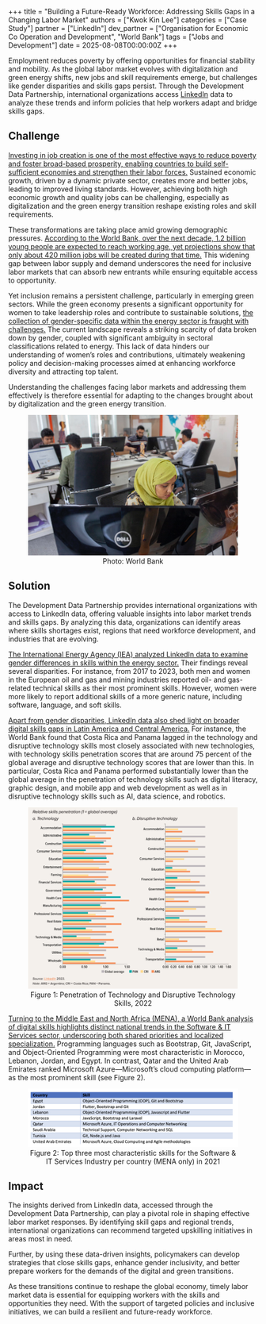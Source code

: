 +++
title = "Building a Future-Ready Workforce: Addressing Skills Gaps in a Changing Labor Market"
authors = ["Kwok Kin Lee"]
categories = ["Case Study"]
partner = ["LinkedIn"]
dev_partner = ["Organisation for Economic Co Operation and Development", "World Bank"]
tags = ["Jobs and Development"]
date = 2025-08-08T00:00:00Z
+++

Employment reduces poverty by offering opportunities for financial stability and mobility. As the global labor market evolves with digitalization and green energy shifts, new jobs and skill requirements emerge, but challenges like gender disparities and skills gaps persist. Through the Development Data Partnership, international organizations access [LinkedIn](https://www.linkedin.com/)  data to analyze these trends and inform policies that help workers adapt and bridge skills gaps.



## Challenge

[Investing in job creation is one of the most effective ways to reduce poverty and foster broad-based prosperity, enabling countries to build self-sufficient economies and strengthen their labor forces.](https://www.worldbank.org/en/news/immersive-story/2025/04/17/jobs-the-surest-way-to-fight-poverty) Sustained economic growth, driven by a dynamic private sector, creates more and better jobs, leading to improved living standards. However, achieving both high economic growth and quality jobs can be challenging, especially as digitalization and the green energy transition reshape existing roles and skill requirements.

These transformations are taking place amid growing demographic pressures. [According to the World Bank, over the next decade, 1.2 billion young people are expected to reach working age, yet projections show that only about 420 million jobs will be created during that time.](https://www.worldbank.org/en/news/immersive-story/2025/04/17/jobs-the-surest-way-to-fight-poverty) This widening gap between labor supply and demand underscores the need for inclusive labor markets that can absorb new entrants while ensuring equitable access to opportunity.

Yet inclusion remains a persistent challenge, particularly in emerging green sectors. While the green economy presents a significant opportunity for women to take leadership roles and contribute to sustainable solutions, [the collection of gender-specific data within the energy sector is fraught with challenges.](https://www.iea.org/data-and-statistics/data-tools/gender-and-energy-data-explorer?Topic=Skills&Indicator=Most+prominent+skills+by+region+and+category#metadata) The current landscape reveals a striking scarcity of data broken down by gender, coupled with significant ambiguity in sectoral classifications related to energy. This lack of data hinders our understanding of women’s roles and contributions, ultimately weakening policy and decision-making processes aimed at enhancing workforce diversity and attracting top talent.

Understanding the challenges facing labor markets and addressing them effectively is therefore essential for adapting to the changes brought about by digitalization and the green energy transition.


<figure align="centre">
    <img src="building-a-future-ready-workforce-addressing-skills-gaps-in-a-changing-labor-market_thumnail.png"
    <figcaption>
        <center>
Photo: World Bank
  </center>
    </figcaption>
</figure>


## Solution

The Development Data Partnership provides international organizations with access to LinkedIn data, offering valuable insights into labor market trends and skills gaps. By analyzing this data, organizations can identify areas where skills shortages exist, regions that need workforce development, and industries that are evolving.

[The International Energy Agency (IEA) analyzed LinkedIn data to examine gender differences in skills within the energy sector.](https://datapartnership.org/updates/examining-gender-disparities-in-skills-within-the-energy-sector-insights-from-linkedin-data/) Their findings reveal several disparities. For instance, from 2017 to 2023, both men and women in the European oil and gas and mining industries reported oil- and gas-related technical skills as their most prominent skills. However, women were more likely to report additional skills of a more generic nature, including software, language, and soft skills.

[Apart from gender disparities, LinkedIn data also shed light on broader digital skills gaps in Latin America and Central America.](https://datapartnership.org/updates/prevalence-of-technology-skills-in-cadr/) For instance, the World Bank found that Costa Rica and Panama lagged in the technology and disruptive technology skills most closely associated with new technologies, with technology skills penetration scores that are around 75 percent of the global average and disruptive technology scores that are lower than this. In particular, Costa Rica and Panama performed substantially lower than the global average in the penetration of technology skills such as digital literacy, graphic design, and mobile app and web development as well as in disruptive technology skills such as AI, data science, and robotics.

<figure align="centre">
    <img src="building-a-future-ready-workforce-addressing-skills-gaps-in-a-changing-labor-market_figure1.png"
    <figcaption>
        <center>
Figure 1: Penetration of Technology and Disruptive Technology Skills, 2022
  </center>
    </figcaption>
</figure>

[Turning to the Middle East and North Africa (MENA), a World Bank analysis of digital skills highlights distinct national trends in the Software & IT Services sector, underscoring both shared priorities and localized specialization.](https://datapartnership.org/updates/digital-skills-gap-mena/) Programming languages such as Bootstrap, Git, JavaScript, and Object-Oriented Programming were most characteristic in Morocco, Lebanon, Jordan, and Egypt. In contrast, Qatar and the United Arab Emirates ranked Microsoft Azure—Microsoft’s cloud computing platform—as the most prominent skill (see Figure 2).

<figure align="centre">
    <img src="building-a-future-ready-workforce-addressing-skills-gaps-in-a-changing-labor-market_figure2.png"
    <figcaption>
        <center>
Figure 2: Top three most characteristic skills for the Software & IT Services Industry per country (MENA only) in 2021
  </center>
    </figcaption>
</figure>


## Impact

The insights derived from LinkedIn data, accessed through the Development Data Partnership, can play a pivotal role in shaping effective labor market responses. By identifying skill gaps and regional trends, international organizations can recommend targeted upskilling initiatives in areas most in need.

Further, by using these data-driven insights, policymakers can develop strategies that close skills gaps, enhance gender inclusivity, and better prepare workers for the demands of the digital and green transitions.

As these transitions continue to reshape the global economy, timely labor market data is essential for equipping workers with the skills and opportunities they need. With the support of targeted policies and inclusive initiatives, we can build a resilient and future-ready workforce.





